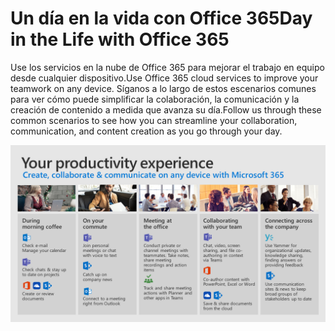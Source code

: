 # <a name="day-in-the-life-with-office-365"></a><span data-ttu-id="ddafb-101">Un día en la vida con Office 365</span><span class="sxs-lookup"><span data-stu-id="ddafb-101">Day in the Life with Office 365</span></span>

<span data-ttu-id="ddafb-102">Use los servicios en la nube de Office 365 para mejorar el trabajo en equipo desde cualquier dispositivo.</span><span class="sxs-lookup"><span data-stu-id="ddafb-102">Use Office 365 cloud services to improve your teamwork on any device.</span></span>  <span data-ttu-id="ddafb-103">Síganos a lo largo de estos escenarios comunes para ver cómo puede simplificar la colaboración, la comunicación y la creación de contenido a medida que avanza su día.</span><span class="sxs-lookup"><span data-stu-id="ddafb-103">Follow us through these common scenarios to see how you can streamline your collaboration, communication, and content creation as you go through your day.</span></span>  

![Un día en la vida visual](media/m365day.png)

